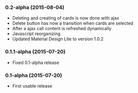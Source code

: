 ### 0.2-alpha (2015-08-04)
- Deleting and creating of cards is now done with ajax
- Delete button has now a transition when cards are selected
- After a ajax call content is refreshed dynamically
- Javascript reorganizing
- Updated Material Design Lite to version 1.0.2

### 0.1.1-alpha (2015-07-20)
- Fixed 0.1-alpha release

### 0.1-alpha (2015-07-20)
- First usable release
